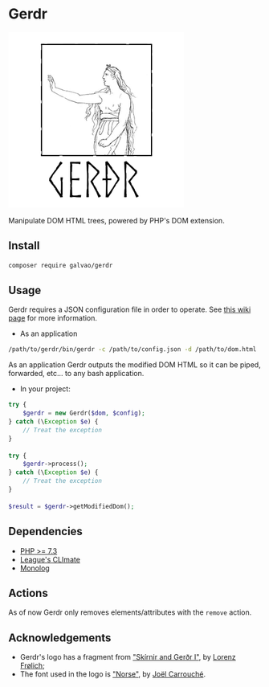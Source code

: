 # Gerdr

![Gerdr Logo](https://raw.githubusercontent.com/galvao/gerdr/master/media/Gerdr350.png)

Manipulate DOM HTML trees, powered by PHP's DOM extension.

## Install
```bash
composer require galvao/gerdr
```

## Usage

Gerdr requires a JSON configuration file in order to operate. See [this wiki page](https://github.com/galvao/gerdr/wiki/The-Config-File) for more information.

* As an application

```bash
/path/to/gerdr/bin/gerdr -c /path/to/config.json -d /path/to/dom.html
```

As an application Gerdr outputs the modified DOM HTML so it can be piped, forwarded, etc... to any bash application.

* In your project:

```php
try {
    $gerdr = new Gerdr($dom, $config);
} catch (\Exception $e) {
    // Treat the exception
}

try {
    $gerdr->process();
} catch (\Exception $e) {
    // Treat the exception
}

$result = $gerdr->getModifiedDom();
```


## Dependencies
* [PHP >= 7.3](https://www.php.net)
* [League's CLImate](https://climate.thephpleague.com/)
* [Monolog](https://github.com/Seldaek/monolog)

## Actions

As of now Gerdr only removes elements/attributes with the `remove` action.

## Acknowledgements

* Gerdr's logo has a fragment from ["Skírnir and Gerðr I"](https://en.wikipedia.org/wiki/File:Sk%C3%ADrnir_and_Ger%C3%B0r_I_by_Fr%C3%B8lich.jpg), by [Lorenz Frølich](https://en.wikipedia.org/wiki/Lorenz_Fr%C3%B8lich);
* The font used in the logo is ["Norse"](https://www.dafont.com/norse.font), by [Joël Carrouché](https://www.joelcarrouche.com).